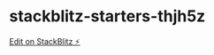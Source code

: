 # stackblitz-starters-thjh5z

[Edit on StackBlitz ⚡️](https://stackblitz.com/edit/stackblitz-starters-thjh5z)